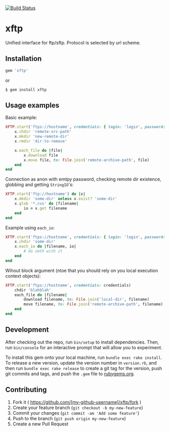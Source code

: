 [![Build Status](https://travis-ci.org/vyorkin/xftp.svg)](https://travis-ci.org/vyorkin/xftp)

# xftp

Unified interface for ftp/sftp.
Protocol is selected by url scheme.

## Installation

```ruby
gem 'xftp'
```

or

```
$ gem install xftp
```

## Usage examples

Basic example:
```ruby
XFTP.start('ftps://hostname', credentials: { login: 'login', password: 'pass' }) do |x|
    x.chdir 'remote-src-path'
    x.mkdir 'new-remote-dir'
    x.rmdir 'dir-to-remove'

    x.each_file do |file|
        x.download file
        x.move file, to: File.join('remote-archive-path', file)
    end
end
```

Connection as anon with emtpy password, checking remote dir existence, globbing and getting `StringIO`'s:
```ruby
XFTP.start('ftp://hostname') do |x|
    x.mkdir 'some-dir' unless x.exist? 'some-dir'
    x.glob '*.cvs' do |filename|
        io = x.get filename
    end
end
```

Example using `each_io`:
```ruby
XFTP.start('ftps://hostname', credentials: { login: 'login', password: 'password' }) do |x|
    x.chdir 'some-dir'
    x.each_io do |filename, io|
        # do smth with it
    end
end
```

Wihout block argument (ntoe that you should rely on you local execution context objects):
```ruby
XFTP.start('ftps://hostname', credentials: credentials)
    chdir 'blahblah'
    each_file do |filename|
        download filename, to: File.join('local-dir', filename)
        move filename, to: File.join('remote-archive-path', filename)
    end
end
```

## Development

After checking out the repo, run `bin/setup` to install dependencies. Then, run `bin/console` for an interactive prompt that will allow you to experiment.

To install this gem onto your local machine, run `bundle exec rake install`. To release a new version, update the version number in `version.rb`, and then run `bundle exec rake release` to create a git tag for the version, push git commits and tags, and push the `.gem` file to [rubygems.org](https://rubygems.org).

## Contributing

1. Fork it ( https://github.com/[my-github-username]/xftp/fork )
2. Create your feature branch (`git checkout -b my-new-feature`)
3. Commit your changes (`git commit -am 'Add some feature'`)
4. Push to the branch (`git push origin my-new-feature`)
5. Create a new Pull Request
